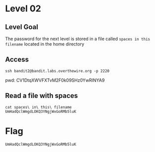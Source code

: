 # Level 02

## Level Goal
The password for the next level is stored in a file called `spaces in this
filename` located in the home directory

## Access
```
ssh bandit2@bandit.labs.overthewire.org -p 2220
```
pwd: CV1DtqXWVFXTvM2F0k09SHz0YwRINYA9 

## Read a file with spaces
```
cat spaces\ in\ this\ filename 
UmHadQclWmgdLOKQ3YNgjWxGoRMb5luK
```

# Flag
```
UmHadQclWmgdLOKQ3YNgjWxGoRMb5luK
```

